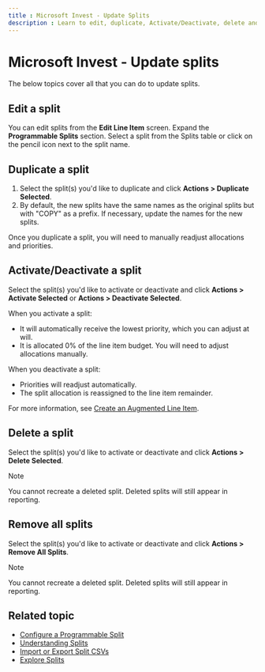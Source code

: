 ```yaml
---
title : Microsoft Invest - Update Splits
description : Learn to edit, duplicate, Activate/Deactivate, delete and remove all splits.
---
```



# Microsoft Invest - Update splits

The below topics cover all that you can do to update splits.

## Edit a split

You can edit splits from the **Edit Line Item** screen. Expand the **Programmable Splits** section. Select a split from the Splits table or click on the pencil icon next to the split name.

## Duplicate a split

1. Select the split(s) you'd like to duplicate and click **Actions \>  Duplicate Selected**.
1. By default, the new splits have the same names as the original splits but with "COPY" as a prefix. If necessary, update the names
for the new splits.

Once you duplicate a split, you will need to manually readjust
allocations and priorities.

## Activate/Deactivate a split

Select the split(s) you'd like to activate or deactivate and click **Actions  \>  Activate Selected** or **Actions \> Deactivate Selected**.

When you activate a split:

- It will automatically receive the lowest priority, which you can
  adjust at will.
- It is allocated 0% of the line item budget. You will need to adjust
  allocations manually.

When you deactivate a split:

- Priorities will readjust automatically.
- The split allocation is reassigned to the line item remainder.

For more information, see [Create an Augmented Line Item](create-an-augmented-line-item-ali.md).

## Delete a split

Select the split(s) you'd like to activate or deactivate and click **Actions  \>  Delete Selected**.

> [!NOTE]
> You cannot recreate a deleted split. Deleted splits will still appear in reporting.

## Remove all splits

Select the split(s) you'd like to activate or deactivate and click **Actions \>  Remove All Splits**.

> [!NOTE]
> You cannot recreate a deleted split. Deleted splits will still appear in reporting.

## Related topic

- [Configure a Programmable Split](configure-a-programmable-split.md)
- [Understanding Splits](understanding-splits.md)
- [Import or Export Split CSVs](import-or-export-split-csvs.md)
- [Explore Splits](explore-splits.md)
